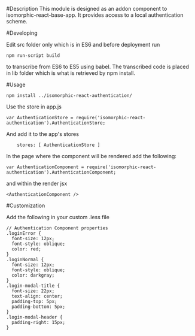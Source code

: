 #Description
This module is designed as an addon component to isomorphic-react-base-app.
It provides access to a local authentication scheme.

#Developing

Edit src folder only which is in ES6 and before deployment run 
    
    npm run-script build
    
to transcribe from ES6 to ES5 using babel. The transcribed code is placed in lib folder which is what is retrieved by npm install.

#Usage
    
    npm install ../isomorphic-react-authentication/


Use the store in app.js

    var AuthenticationStore = require('isomorphic-react-authentication').AuthenticationStore;

And add it to the app's stores

        stores: [ AuthenticationStore ] 
    

In the page where the component will be rendered add the following:

	var AuthenticationComponent = require('isomorphic-react-authentication').AuthenticationComponent;

and within the render jsx 

	<AuthenticationComponent />

#Customization

Add the following in your custom .less file

    // Authentication Component properties
    .loginError {
      font-size: 12px;
      font-style: oblique;
      color: red;
    }
    .loginNormal {
      font-size: 12px;
      font-style: oblique;
      color: darkgray;
    }
    .login-modal-title {
      font-size: 22px;
      text-align: center;
      padding-top: 5px;
      padding-bottom: 5px;
    }
    .login-modal-header {
      padding-right: 15px;
    }